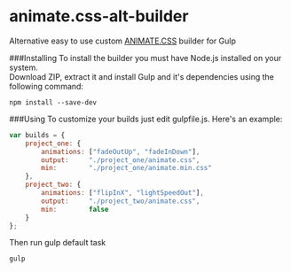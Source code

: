 # animate.css-alt-builder
Alternative easy to use custom <a href="https://github.com/daneden/animate.css">ANIMATE.CSS</a> builder for Gulp

###Installing
To install the builder you must have Node.js installed on your system.<br>
Download ZIP, extract it and install Gulp and it's dependencies using the following command:
```
npm install --save-dev
```

###Using
To customize your builds just edit gulpfile.js. Here's an example:
```js
var builds = {
	project_one: {
		animations: ["fadeOutUp", "fadeInDown"],
		output:     "./project_one/animate.css",
		min:        "./project_one/animate.min.css"
	},
	project_two: {
		animations: ["flipInX", "lightSpeedOut"],
		output:     "./project_two/animate.css",
		min:        false
	}
};
```
Then run gulp default task
```
gulp
```
